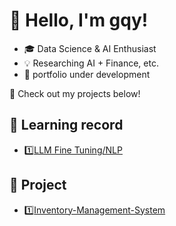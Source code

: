 # 👋 Hello, I'm gqy!  
- 🎓 Data Science & AI Enthusiast  
- 💡 Researching AI + Finance, etc.  
- 🔭 portfolio under development  

🚀 Check out my projects below!  
## 📕 Learning record
- 1️⃣[LLM Fine Tuning/NLP](https://github.com/clouds1102/LLM-Fine-Tuning-Learning-Record)
  
## 📕 Project
- 1️⃣[Inventory-Management-System](https://github.com/clouds1102/Inventory-Management-System)

